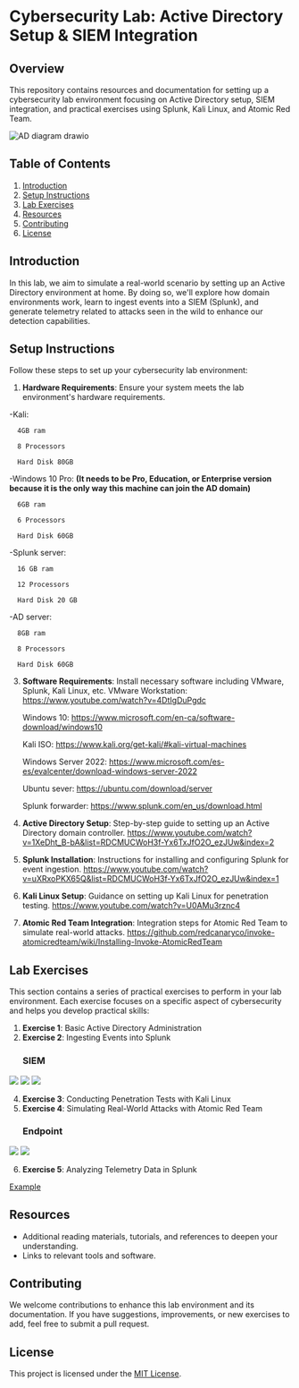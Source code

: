 # Cybersecurity Lab: Active Directory Setup & SIEM Integration

## Overview
This repository contains resources and documentation for setting up a cybersecurity lab environment focusing on Active Directory setup, SIEM integration, and practical exercises using Splunk, Kali Linux, and Atomic Red Team.

![AD diagram drawio](https://github.com/lmlsebaslml/Active-Directory-Setup-SIEM-Integration/assets/84816463/ff452708-cc12-472f-8a68-4a4b5a81ffb1)


## Table of Contents
1. [Introduction](#introduction)
2. [Setup Instructions](#setup-instructions)
3. [Lab Exercises](#lab-exercises)
4. [Resources](#resources)
5. [Contributing](#contributing)
6. [License](#license)

## Introduction
In this lab, we aim to simulate a real-world scenario by setting up an Active Directory environment at home. By doing so, we'll explore how domain environments work, learn to ingest events into a SIEM (Splunk), and generate telemetry related to attacks seen in the wild to enhance our detection capabilities.

## Setup Instructions
Follow these steps to set up your cybersecurity lab environment:

1. **Hardware Requirements**: Ensure your system meets the lab environment's hardware requirements.
   
-Kali:
      
      4GB ram
   
      8 Processors
   
      Hard Disk 80GB

-Windows 10 Pro: **(It needs to be Pro, Education, or Enterprise version because it is the only way this machine can join the AD domain)**
   
      6GB ram
   
      6 Processors
   
      Hard Disk 60GB
   
  -Splunk server:
   
      16 GB ram
   
      12 Processors
   
      Hard Disk 20 GB
   
  -AD server:
   
      8GB ram
   
      8 Processors
   
      Hard Disk 60GB
   
3. **Software Requirements**: Install necessary software including VMware, Splunk, Kali Linux, etc.
   VMware Workstation:
      https://www.youtube.com/watch?v=4DtIgDuPgdc
   
    Windows 10:
      https://www.microsoft.com/en-ca/software-download/windows10
   
   Kali ISO:
      https://www.kali.org/get-kali/#kali-virtual-machines
   
   Windows Server 2022:
      https://www.microsoft.com/es-es/evalcenter/download-windows-server-2022
   
   Ubuntu sever:
      https://ubuntu.com/download/server
   
   Splunk forwarder:
      https://www.splunk.com/en_us/download.html
   
5. **Active Directory Setup**: Step-by-step guide to setting up an Active Directory domain controller.
      https://www.youtube.com/watch?v=1XeDht_B-bA&list=RDCMUCWoH3f-Yx6TxJfO2O_ezJUw&index=2
6. **Splunk Installation**: Instructions for installing and configuring Splunk for event ingestion.
      https://www.youtube.com/watch?v=uXRxoPKX65Q&list=RDCMUCWoH3f-Yx6TxJfO2O_ezJUw&index=1
7. **Kali Linux Setup**: Guidance on setting up Kali Linux for penetration testing.
     https://www.youtube.com/watch?v=U0AMu3rznc4 
8. **Atomic Red Team Integration**: Integration steps for Atomic Red Team to simulate real-world attacks.
     https://github.com/redcanaryco/invoke-atomicredteam/wiki/Installing-Invoke-AtomicRedTeam 

## Lab Exercises
This section contains a series of practical exercises to perform in your lab environment. Each exercise focuses on a specific aspect of cybersecurity and helps you develop practical skills:

1. **Exercise 1**: Basic Active Directory Administration
2. **Exercise 2**: Ingesting Events into Splunk
   ### SIEM
<div>
    <img src="https://img.shields.io/badge/-Microsoft_Sentinel-0078D4?&style=for-the-badge&logo=Microsoft&logoColor=white" />
    <img src="https://img.shields.io/badge/-Splunk-000000?&style=for-the-badge&logo=Splunk&logoColor=white" />
    <img src="https://img.shields.io/badge/-Elastic-005571?&style=for-the-badge&logo=Elastic&logoColor=white" />
</div>

4. **Exercise 3**: Conducting Penetration Tests with Kali Linux
5. **Exercise 4**: Simulating Real-World Attacks with Atomic Red Team
   ### Endpoint
<div>
    <img src="https://img.shields.io/badge/-Microsoft_Defender_for_Endpoint-00A4EF?&style=for-the-badge&logo=Microsoft&logoColor=white" />
    <img src="https://img.shields.io/badge/-Velociraptor-4B275F?&style=for-the-badge&logo=Velociraptor&logoColor=white" />
</div>


6. **Exercise 5**: Analyzing Telemetry Data in Splunk


[Example](https://github.com/lmlsebaslml/Active-Directory-Setup-SIEM-Integration/blob/main/Example%20MITRE%20ATT%26CK)

## Resources
- Additional reading materials, tutorials, and references to deepen your understanding.
- Links to relevant tools and software.

## Contributing
We welcome contributions to enhance this lab environment and its documentation. If you have suggestions, improvements, or new exercises to add, feel free to submit a pull request.

## License
This project is licensed under the [MIT License](LICENSE).
